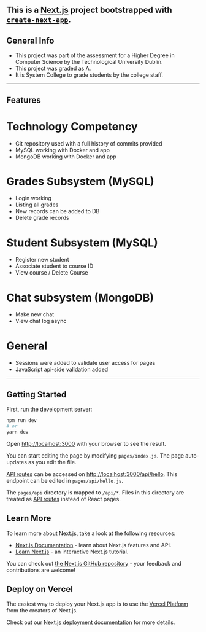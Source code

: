 This is a [Next.js](https://nextjs.org/) project bootstrapped with [`create-next-app`](https://github.com/vercel/next.js/tree/canary/packages/create-next-app).
---
## General Info
- This project was part of the assessment for a Higher Degree in Computer Science by the Technological University Dublin.
- This project was graded as A.
- It is System College to grade students by the college staff.
---
## Features
# Technology Competency 
- Git repository used with a full history of commits provided
- MySQL working with Docker and app
- MongoDB working with Docker and app 

# Grades Subsystem (MySQL)
- Login working
- Listing all grades
- New records can be added to DB
- Delete grade records

# Student Subsystem (MySQL)
- Register new student
- Associate student to course ID 
- View course / Delete Course

# Chat subsystem (MongoDB)
- Make new chat
- View chat log async

# General
- Sessions were added to validate user access for pages
- JavaScript api-side validation added

---

## Getting Started

First, run the development server:

```bash
npm run dev
# or
yarn dev
```

Open [http://localhost:3000](http://localhost:3000) with your browser to see the result.

You can start editing the page by modifying `pages/index.js`. The page auto-updates as you edit the file.

[API routes](https://nextjs.org/docs/api-routes/introduction) can be accessed on [http://localhost:3000/api/hello](http://localhost:3000/api/hello). This endpoint can be edited in `pages/api/hello.js`.

The `pages/api` directory is mapped to `/api/*`. Files in this directory are treated as [API routes](https://nextjs.org/docs/api-routes/introduction) instead of React pages.

## Learn More

To learn more about Next.js, take a look at the following resources:

- [Next.js Documentation](https://nextjs.org/docs) - learn about Next.js features and API.
- [Learn Next.js](https://nextjs.org/learn) - an interactive Next.js tutorial.

You can check out [the Next.js GitHub repository](https://github.com/vercel/next.js/) - your feedback and contributions are welcome!

## Deploy on Vercel

The easiest way to deploy your Next.js app is to use the [Vercel Platform](https://vercel.com/new?utm_medium=default-template&filter=next.js&utm_source=create-next-app&utm_campaign=create-next-app-readme) from the creators of Next.js.

Check out our [Next.js deployment documentation](https://nextjs.org/docs/deployment) for more details.
